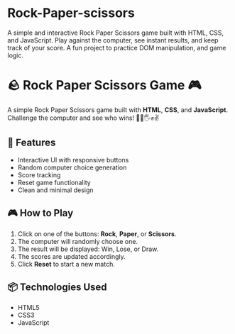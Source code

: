 # Rock-Paper-scissors
A simple and interactive Rock Paper Scissors game built with HTML, CSS, and JavaScript. Play against the computer, see instant results, and keep track of your score. A fun project to practice DOM manipulation,  and game logic.
# 🪨 Rock Paper Scissors Game 🎮

A simple Rock Paper Scissors game built with **HTML**, **CSS**, and **JavaScript**.  
Challenge the computer and see who wins! 🧠💥🖐️✊✌️

## 🚀 Features

- Interactive UI with responsive buttons
- Random computer choice generation
- Score tracking
- Reset game functionality
- Clean and minimal design

## 🎮 How to Play

1. Click on one of the buttons: **Rock**, **Paper**, or **Scissors**.
2. The computer will randomly choose one.
3. The result will be displayed: Win, Lose, or Draw.
4. The scores are updated accordingly.
5. Click **Reset** to start a new match.

## 📦 Technologies Used

- HTML5
- CSS3
- JavaScript 
